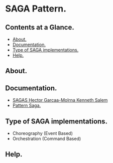 # SAGA Pattern.





## Contents at a Glance.
* [About.](#about)
* [Documentation.](#documentation)
* [Type of SAGA implementations.](#type-of-saga-implementations)
* [Help.](#help)





## About.





## Documentation.
* [SAGAS Hector Garcaa-Molrna Kenneth Salem ](https://www.cs.cornell.edu/andru/cs711/2002fa/reading/sagas.pdf)
* [Pattern Saga.](https://microservices.io/patterns/data/saga.html)





## Type of SAGA implementations. 
* Choreography (Event Based) 
* Orchestration (Command Based)





## Help.